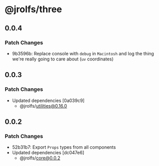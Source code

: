 # @jrolfs/three

## 0.0.4

### Patch Changes

- 9b3596b: Replace console with `debug` in `Macintosh` and log the thing we're
  really going to care about (`uv` coordinates)

## 0.0.3

### Patch Changes

- Updated dependencies [0a039c9]
  - @jrolfs/utilities@0.16.0

## 0.0.2

### Patch Changes

- 52b31b7: Export `Props` types from all components
- Updated dependencies [dc047e6]
  - @jrolfs/core@0.0.2
